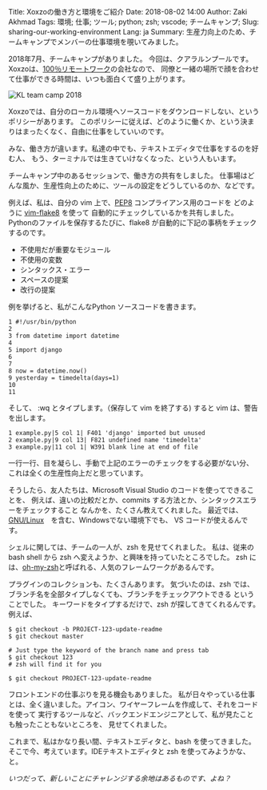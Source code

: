 Title: Xoxzoの働き方と環境をご紹介
Date: 2018-08-02 14:00
Author: Zaki Akhmad
Tags: 環境; 仕事; ツール; python; zsh; vscode; チームキャンプ;
Slug: sharing-our-working-environment
Lang: ja
Summary: 生産力向上のため、チームキャンプでメンバーの仕事環境を覗いてみました。

2018年7月、チームキャンプがありました。
今回は、クアラルンプールです。Xoxzoは、[100％リモートワーク](https://info.xoxzo.com/ja/aboutus/)の会社なので、
同僚と一緒の場所で顔を合わせて仕事ができる時間は、いつも面白くて盛り上がります。

![KL team camp 2018](/images/kl-team-camp-2018.jpg)

Xoxzoでは、自分のローカル環境へソースコードをダウンロードしない、というポリシーがあります。
このポリシーに従えば、どのように働くか、という決まりはまったくなく、自由に仕事をしていいのです。

みな、働き方が違います。私達の中でも、テキストエディタで仕事をするのを好む人、
もう、ターミナルでは生きていけなくなった、という人もいます。

チームキャンプ中のあるセッションで、働き方の共有をしました。
仕事場はどんな風か、生産性向上のために、ツールの設定をどうしているのか、などです。

例えば、私は、自分の vim 上で、[PEP8](https://www.python.org/dev/peps/pep-0008/) コンプライアンス用のコードを
どのように [vim-flake8](https://github.com/nvie/vim-flake8) を使って
自動的にチェックしているかを共有しました。Pythonのファイルを保存するたびに、flake8 が自動的に下記の事柄をチェックするのです。

* 不使用だが重要なモジュール
* 不使用の変数
* シンタックス・エラー
* スペースの提案
* 改行の提案

例を挙げると、私がこんなPython ソースコードを書きます。
```
1 #!/usr/bin/python
2
3 from datetime import datetime
4
5 import django
6
7
8 now = datetime.now()
9 yesterday = timedelta(days=1)
10
11
```

そして、 :wq とタイプします。（保存して vim を終了する) すると vim は、警告を出します。
```
1 example.py|5 col 1| F401 'django' imported but unused
2 example.py|9 col 13| F821 undefined name 'timedelta'
3 example.py|11 col 1| W391 blank line at end of file
```

一行一行、目を凝らし、手動で上記のエラーのチェックをする必要がない分、
これは全くの生産性向上だと思っています。

そうしたら、友人たちは、Microsoft Visual Studio のコードを使ってできることを、
例えば、違いの比較だとか、commits する方法とか、シンタックスエラーをチェックすること
なんかを、たくさん教えてくれました。
最近では、[GNU/Linux](https://code.visualstudio.com/docs/setup/linux)　を含む、Windowsでない環境下でも、
 VS コードが使えるんです。
 
シェルに関しては、チームの一人が、zsh を見せてくれました。
私は、従来の bash shell から zsh へ変えようか、と興味を持っていたところでした。
zsh には、[oh-my-zsh](https://github.com/robbyrussell/oh-my-zsh)と呼ばれる、人気のフレームワークがあるんです。

プラグインのコレクションも、たくさんあります。
気づいたのは、zsh では、ブランチ名を全部タイプしなくても、ブランチをチェックアウトできる
ということでした。
キーワードをタイプするだけで、zsh が探してきてくれるんです。
例えば、

```
$ git checkout -b PROJECT-123-update-readme
$ git checkout master

# Just type the keyword of the branch name and press tab
$ git checkout 123
# zsh will find it for you

$ git checkout PROJECT-123-update-readme
```

フロントエンドの仕事ぶりを見る機会もありました。
私が日々やっている仕事とは、全く違いました。アイコン、ワイヤーフレームを作成して、それをコードを使って
実行するツールなど、バックエンドエンジニアとして、私が見たことも触ったこともないところを、
見せてくれました。

これまで、私はかなり長い間、テキストエディタと、bash を使ってきました。
そこで今、考えています。IDEテキストエディタと zsh を使ってみようかな、と。


_いつだって、新しいことにチャレンジする余地はあるものです、よね？_
